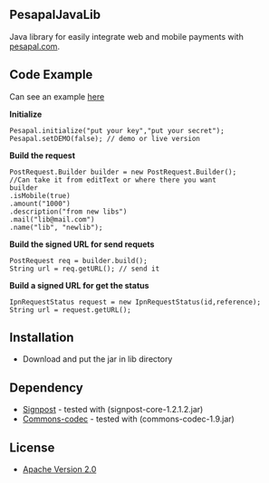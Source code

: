 ## PesapalJavaLib

Java library for easily integrate web and mobile payments with [pesapal.com](www.pesapal.com).

## Code Example

Can see an example [here](https://github.com/bubinimara/PesapalAndroidTest)


**Initialize**

```
Pesapal.initialize("put your key","put your secret");
Pesapal.setDEMO(false); // demo or live version
```

**Build the request**

```
PostRequest.Builder builder = new PostRequest.Builder();
//Can take it from editText or where there you want
builder
.isMobile(true)
.amount("1000")
.description("from new libs")
.mail("lib@mail.com")
.name("lib", "newlib");
```

**Build the signed URL for send requets**
```
PostRequest req = builder.build();
String url = req.getURL(); // send it 

```

**Build a signed URL for get the status**

```
IpnRequestStatus request = new IpnRequestStatus(id,reference);
String url = request.getURL();
```

## Installation

* Download and put the jar in lib directory

## Dependency

* [Signpost](http://code.google.com/p/oauth-signpost/) - tested with (signpost-core-1.2.1.2.jar)
* [Commons-codec](http://commons.apache.org/proper/commons-codec/) - tested with (commons-codec-1.9.jar)



## License

 * [Apache Version 2.0](http://www.apache.org/licenses/LICENSE-2.0.html)

